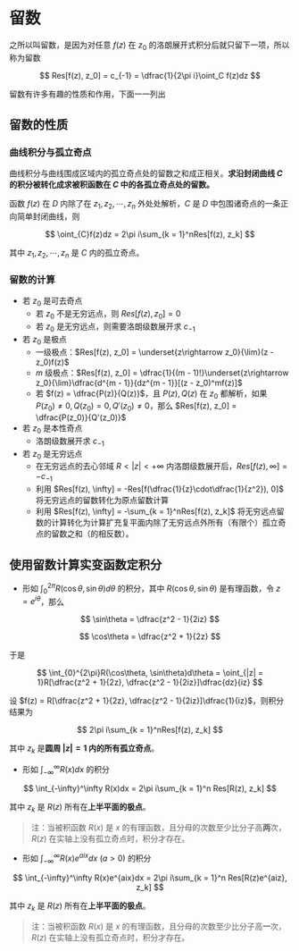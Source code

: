 # 留数

之所以叫留数，是因为对任意 $f(z)$ 在 $z_0$ 的洛朗展开式积分后就只留下一项，所以称为留数

$$
Res[f(z), z_0] = c_{-1} = \dfrac{1}{2\pi i}\oint_C f(z)dz
$$

留数有许多有趣的性质和作用，下面一一列出

## 留数的性质

### 曲线积分与孤立奇点

曲线积分与曲线围成区域内的孤立奇点处的留数之和成正相关。**求沿封闭曲线 $C$ 的积分被转化成求被积函数在 $C$ 中的各孤立奇点处的留数。**

函数 $f(z)$ 在 $D$ 内除了在 $z_1, z_2, \cdots, z_n$ 外处处解析，$C$ 是 $D$ 中包围诸奇点的一条正向简单封闭曲线，则

$$
\oint_{C}f(z)dz = 2\pi i\sum_{k = 1}^nRes[f(z), z_k]
$$

其中 $z_1, z_2, \cdots, z_n$ 是 $C$ 内的孤立奇点。

### 留数的计算

- 若 $z_0$ 是可去奇点
    - 若 $z_0$ 不是无穷远点，则 $Res[f(z), z_0] = 0$
    - 若 $z_0$ 是无穷远点，则需要洛朗级数展开求 $c_{-1}$
- 若 $z_0$ 是极点
    - 一级极点：$Res[f(z), z_0] = \underset{z\rightarrow z_0}{\lim}(z - z_0)f(z)$
    - $m$ 级极点：$Res[f(z), z_0] = \dfrac{1}{(m - 1)!}\underset{z\rightarrow z_0}{\lim}\dfrac{d^{m - 1}}{dz^{m - 1}}[(z - z_0)^mf(z)]$
    - 若 $f(z) = \dfrac{P(z)}{Q(z)}$，且 $P(z), Q(z)$ 在 $z_0$ 都解析，如果 $P(z_0) \neq 0, Q(z_0) = 0, Q'(z_0)\neq 0$，那么 $Res[f(z), z_0] = \dfrac{P(z_0)}{Q'(z_0)}$
- 若 $z_0$ 是本性奇点
    - 洛朗级数展开求 $c_{-1}$
- 若 $z_0$ 是无穷远点
    - 在无穷远点的去心邻域 $R<|z|<+\infty$ 内洛朗级数展开后，$Res[f(z), \infty] = -c_{-1}$
    - 利用 $Res[f(z), \infty] = -Res[f(\dfrac{1}{z}\cdot\dfrac{1}{z^2}), 0]$ 将无穷远点的留数转化为原点留数计算
    - 利用 $Res[f(z), \infty] = -\sum_{k = 1}^nRes[f(z), z_k]$ 将无穷远点留数的计算转化为计算扩充复平面内除了无穷远点外所有（有限个）孤立奇点的留数之和（的相反数）。

## 使用留数计算实变函数定积分

- 形如 $\int_{0}^{2\pi}R(\cos\theta, \sin\theta)d\theta$ 的积分，其中 $R(\cos\theta, \sin\theta)$ 是有理函数，令 $z = e^{i\theta}$，那么

$$
\sin\theta = \dfrac{z^2 - 1}{2iz}
$$

$$
\cos\theta = \dfrac{z^2 + 1}{2z}
$$

于是

$$
\int_{0}^{2\pi}R(\cos\theta, \sin\theta)d\theta = \oint_{|z| = 1}R[\dfrac{z^2 + 1}{2z}, \dfrac{z^2 - 1}{2iz}]\dfrac{dz}{iz}
$$

设 $f(z) = R[\dfrac{z^2 + 1}{2z}, \dfrac{z^2 - 1}{2iz}]\dfrac{1}{iz}$，则积分结果为

$$
2\pi i\sum_{k = 1}^nRes[f(z), z_k]
$$

其中 $z_k$ 是**圆周 $|z| = 1$ 内的所有孤立奇点**。

- 形如 $\int_{-\infty}^\infty R(x)dx$ 的积分

$$
\int_{-\infty}^\infty R(x)dx = 2\pi i\sum_{k = 1}^n Res[R(z), z_k]
$$

其中 $z_k$ 是 $R(z)$ 所有在**上半平面的极点**。

> 注：当被积函数 $R(x)$ 是 $x$ 的有理函数，且分母的次数至少比分子高**两**次，$R(z)$ 在实轴上没有孤立奇点时，积分才存在。

- 形如 $\int_{-\infty}^\infty R(x)e^{aix}dx~(a>0)$ 的积分

$$
\int_{-\infty}^\infty R(x)e^{aix}dx = 2\pi i\sum_{k = 1}^n Res[R(z)e^{aiz}, z_k]
$$

其中 $z_k$ 是 $R(z)$ 所有在**上半平面的极点**。

> 注：当被积函数 $R(x)$ 是 $x$ 的有理函数，且分母的次数至少比分子高**一**次，$R(z)$ 在实轴上没有孤立奇点时，积分才存在。